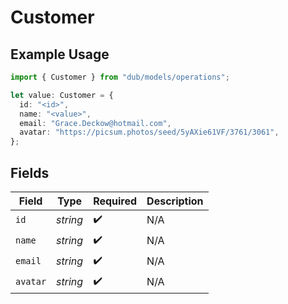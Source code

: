 # Customer

## Example Usage

```typescript
import { Customer } from "dub/models/operations";

let value: Customer = {
  id: "<id>",
  name: "<value>",
  email: "Grace.Deckow@hotmail.com",
  avatar: "https://picsum.photos/seed/5yAXie61VF/3761/3061",
};
```

## Fields

| Field              | Type               | Required           | Description        |
| ------------------ | ------------------ | ------------------ | ------------------ |
| `id`               | *string*           | :heavy_check_mark: | N/A                |
| `name`             | *string*           | :heavy_check_mark: | N/A                |
| `email`            | *string*           | :heavy_check_mark: | N/A                |
| `avatar`           | *string*           | :heavy_check_mark: | N/A                |